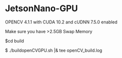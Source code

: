 # JetsonNano-GPU
OPENCV 4.1.1 with CUDA 10.2 and cUDNN 7.5.0 enabled

Make sure you have >2.5GB Swap Memory

$cd build

$ ./buildopenCVGPU.sh |& tee openCV_build.log
